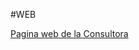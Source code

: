 #WEB

<a href="https://github.com/Intropac/WEB/blob/main/EPG3380/index.html">Pagina web de la Consultora</a>

